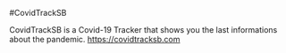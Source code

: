 #CovidTrackSB

CovidTrackSB is a Covid-19 Tracker that shows you the last informations about the pandemic.
https://covidtracksb.com

